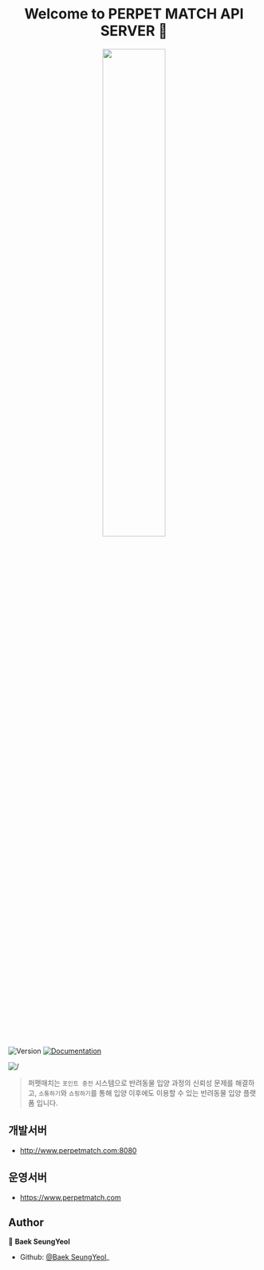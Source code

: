 <h1 align="center">Welcome to PERPET MATCH API SERVER 👋</h1>
<p align="center">
    <a href="https://www.perpetmatch.com"> 
        <img width="50%" src="https://user-images.githubusercontent.com/47316511/99283582-8e172480-2878-11eb-8f86-376ed121437a.png" />
    </a>
</p>
<br/>

<p>
  <img alt="Version" src="https://img.shields.io/badge/version-0.1.0-blue.svg?cacheSeconds=2592000" />
  <a href="https://github.com/BaekSeungYeol/perpetmatch-Api/blob/master/README.md" target="_blank">
    <img alt="Documentation" src="https://img.shields.io/badge/documentation-yes-brightgreen.svg" />
  </a>
</p>

<img alt="/" src="https://user-images.githubusercontent.com/47316511/99283890-f239e880-2878-11eb-9814-1f8f71246719.png">

> 퍼펫매치는 `포인트 충전` 시스템으로 반려동물 입양 과정의 신뢰성 문제를 해결하고,
> `소통하기`와 `쇼핑하기`를 통해 입양 이후에도 이용할 수 있는 반려동물 입양 플랫폼 입니다.


## 개발서버

- http://www.perpetmatch.com:8080

## 운영서버

- https://www.perpetmatch.com


## Author

👤 **Baek SeungYeol**

* Github: [@Baek SeungYeol](https://github.com/BaekSeungYeol)_
